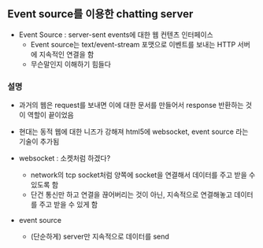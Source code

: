 ## Event source를 이용한 chatting server

- Event Source : server-sent events에 대한 웹 컨텐츠 인터페이스
  - Event source는 text/event-stream 포맷으로 이벤트를 보내는 HTTP 서버에 지속적인 연결을 함
  - 무슨말인지 이해하기 힘들다

### 설명
- 과거의 웹은 request를 보내면 이에 대한 문서를 만들어서 response 반환하는 것이 역할이 끝이었음
- 현대는 동적 웹에 대한 니즈가 강해져 html5에 websocket, event source 라는 기술이 추가됨

- websocket : 소켓처럼 하겠다?
  - network의 tcp socket처럼 양쪽에 socket을 연결해서 데이터를 주고 받을 수 있도록 함
  - 단건 통신만 하고 연결을 끊어버리는 것이 아닌, 지속적으로 연결해놓고 데이터를 주고 받을 수 있게 함

- event source
  - (단순하게) server만 지속적으로 데이터를 send
